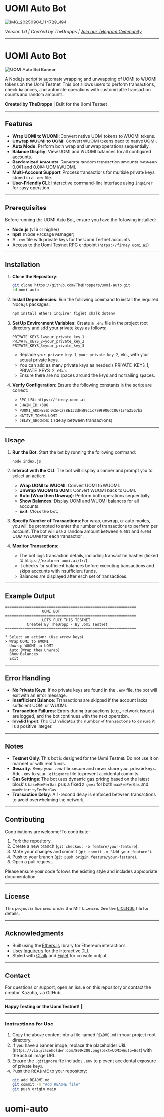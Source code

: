 # UOMI Auto Bot
![IMG_20250804_114728_494](https://github.com/user-attachments/assets/142425f7-0dd2-4335-863b-27942c0bf398)

*Version 1.0 | Created by TheDropps | [Join our Telegram Community](https://t.me/LegionDroopp)*

---

# UOMI Auto Bot

![UOMI Auto Bot Banner](https://via.placeholder.com/800x200.png?text=UOMI+Auto+Bot) <!-- Optional: Replace with a real banner image if available -->

A Node.js script to automate wrapping and unwrapping of UOMI to WUOMI tokens on the Uomi Testnet. This bot allows users to perform transactions, check balances, and automate operations with customizable transaction counts and random amounts.

**Created by TheDropps** | Built for the Uomi Testnet

---

## Features

- **Wrap UOMI to WUOMI**: Convert native UOMI tokens to WUOMI tokens.
- **Unwrap WUOMI to UOMI**: Convert WUOMI tokens back to native UOMI.
- **Auto Mode**: Perform both wrap and unwrap operations sequentially.
- **Balance Display**: View UOMI and WUOMI balances for all configured accounts.
- **Randomized Amounts**: Generate random transaction amounts between 0.001 and 0.004 UOMI/WUOMI.
- **Multi-Account Support**: Process transactions for multiple private keys stored in a `.env` file.
- **User-Friendly CLI**: Interactive command-line interface using `inquirer` for easy operation.

---

## Prerequisites

Before running the UOMI Auto Bot, ensure you have the following installed:

- **Node.js** (v16 or higher)
- **npm** (Node Package Manager)
- A `.env` file with private keys for the Uomi Testnet accounts
- Access to the Uomi Testnet RPC endpoint (`https://finney.uomi.ai`)

---

## Installation

1. **Clone the Repository**:
   ```bash
   git clone https://github.com/TheDroppers/uomi-auto.git
   cd uomi-auto
   ```

2. **Install Dependencies**:
   Run the following command to install the required Node.js packages:
   ```bash
   npm install ethers inquirer figlet chalk dotenv
   ```

3. **Set Up Environment Variables**:
   Create a `.env` file in the project root directory and add your private keys as follows:
   ```env
   PRIVATE_KEYS_1=your_private_key_1
   PRIVATE_KEYS_2=your_private_key_2
   PRIVATE_KEYS_3=your_private_key_3
   ```
   - Replace `your_private_key_1`, `your_private_key_2`, etc., with your actual private keys.
   - You can add as many private keys as needed ( PRIVATE_KEYS_1, PRIVATE_KEYS_2, etc.).
   - Ensure there are no spaces around the keys and no trailing spaces.

4. **Verify Configuration**:
   Ensure the following constants in the script are correct:
   - `RPC_URL`: `https://finney.uomi.ai`
   - `CHAIN_ID`: `4386`
   - `WUOMI_ADDRESS`: `0x5FCa78E132dF589c1c799F906dC867124a2567b2`
   - `NATIVE_TOKEN`: `UOMI`
   - `DELAY_SECONDS`: `1` (delay between transactions)

---

## Usage

1. **Run the Bot**:
   Start the bot by running the following command:
   ```bash
   node index.js
   ```

2. **Interact with the CLI**:
   The bot will display a banner and prompt you to select an action:
   - **Wrap UOMI to WUOMI**: Convert UOMI to WUOMI.
   - **Unwrap WUOMI to UOMI**: Convert WUOMI back to UOMI.
   - **Auto (Wrap then Unwrap)**: Perform both operations sequentially.
   - **Show Balances**: Display UOMI and WUOMI balances for all accounts.
   - **Exit**: Close the bot.

3. **Specify Number of Transactions**:
   For wrap, unwrap, or auto modes, you will be prompted to enter the number of transactions to perform per account. The bot will use a random amount between `0.001` and `0.004` UOMI/WUOMI for each transaction.

4. **Monitor Transactions**:
   - The bot logs transaction details, including transaction hashes (linked to `https://explorer.uomi.ai/tx/`).
   - It checks for sufficient balances before executing transactions and skips accounts with insufficient funds.
   - Balances are displayed after each set of transactions.

---

## Example Output

```
============================================================
                 UOMI BOT
============================================================
                 LETS FUCK THIS TESTNET
          Created By TheDropp - By Uomi Testnet
============================================================

? Select an action: (Use arrow keys)
> Wrap UOMI to WUOMI
  Unwrap WUOMI to UOMI
  Auto (Wrap then Unwrap)
  Show Balances
  Exit
```

---

## Error Handling

- **No Private Keys**: If no private keys are found in the `.env` file, the bot will exit with an error message.
- **Insufficient Balance**: Transactions are skipped if the account lacks sufficient UOMI or WUOMI.
- **Transaction Failures**: Errors during transactions (e.g., network issues) are logged, and the bot continues with the next operation.
- **Invalid Input**: The CLI validates the number of transactions to ensure it is a positive integer.

---

## Notes

- **Testnet Only**: This bot is designed for the Uomi Testnet. Do not use it on mainnet or with real funds.
- **Security**: Keep your `.env` file secure and never share your private keys. Add `.env` to your `.gitignore` file to prevent accidental commits.
- **Gas Settings**: The bot uses dynamic gas pricing based on the latest block's `baseFeePerGas` plus a fixed `2 gwei` for both `maxFeePerGas` and `maxPriorityFeePerGas`.
- **Transaction Delay**: A 1-second delay is enforced between transactions to avoid overwhelming the network.

---

## Contributing

Contributions are welcome! To contribute:

1. Fork the repository.
2. Create a new branch (`git checkout -b feature/your-feature`).
3. Make your changes and commit (`git commit -m "Add your feature"`).
4. Push to your branch (`git push origin feature/your-feature`).
5. Open a pull request.

Please ensure your code follows the existing style and includes appropriate documentation.

---

## License

This project is licensed under the MIT License. See the [LICENSE](LICENSE) file for details.

---

## Acknowledgments

- Built using the [Ethers.js](https://docs.ethers.io/) library for Ethereum interactions.
- Uses [Inquirer.js](https://github.com/SBoudrias/Inquirer.js) for the interactive CLI.
- Styled with [Chalk](https://github.com/chalk/chalk) and [Figlet](https://github.com/patorjk/figlet.js) for console output.

---

## Contact

For questions or support, open an issue on this repository or contact the creator, Kazuha, via GitHub.

---

**Happy Testing on the Uomi Testnet! 🚀**

---

### Instructions for Use

1. Copy the above content into a file named `README.md` in your project root directory.
2. If you have a banner image, replace the placeholder URL (`https://via.placeholder.com/800x200.png?text=UOMI+Auto+Bot`) with the actual image URL.
3. Ensure the `.gitignore` file includes `.env` to prevent accidental exposure of private keys.
4. Push the README to your repository:
   ```bash
   git add README.md
   git commit -m "Add README file"
   git push origin main
   ```
# uomi-auto
